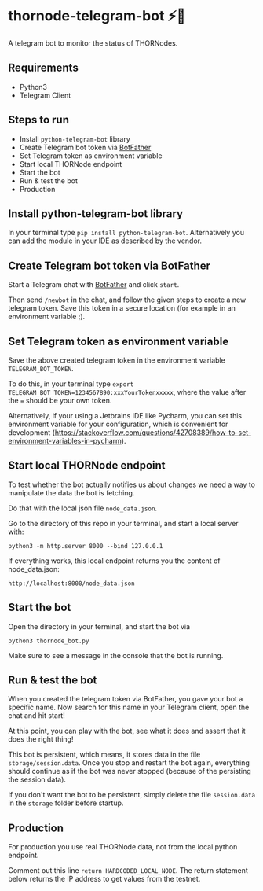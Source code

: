 # thornode-telegram-bot ⚡🤖
A telegram bot to monitor the status of THORNodes.

## Requirements
* Python3
* Telegram Client

## Steps to run
* Install `python-telegram-bot` library
* Create Telegram bot token via [BotFather](https://t.me/BotFather)
* Set Telegram token as environment variable
* Start local THORNode endpoint
* Start the bot
* Run & test the bot
* Production

## Install python-telegram-bot library
In your terminal type `pip install python-telegram-bot`. Alternatively you can add the module in your IDE as described by the vendor.

## Create Telegram bot token via BotFather
Start a Telegram chat with [BotFather](https://t.me/BotFather) and click `start`.

Then send `/newbot` in the chat, and follow the given steps to create a new telegram token. Save this token in a secure location (for example in an environment variable ;).

## Set Telegram token as environment variable
Save the above created telegram token in the environment variable `TELEGRAM_BOT_TOKEN`.

To do this, in your terminal type `export TELEGRAM_BOT_TOKEN=1234567890:xxxYourTokenxxxxx`, where
the value after the `=` should be your own token.

Alternatively, if your using a Jetbrains IDE like Pycharm, you can set this environment variable
for your configuration, which is convenient for development (https://stackoverflow.com/questions/42708389/how-to-set-environment-variables-in-pycharm).

## Start local THORNode endpoint
To test whether the bot actually notifies us about changes we need a way to manipulate the data the bot is fetching.

Do that with the local json file `node_data.json`.

Go to the directory of this repo in your terminal, and start a local server with:

```
python3 -m http.server 8000 --bind 127.0.0.1
```

If everything works, this local endpoint returns you the content of node_data.json:
```
http://localhost:8000/node_data.json
```

## Start the bot
Open the directory in your terminal, and start the bot via
```
python3 thornode_bot.py
```

Make sure to see a message in the console that the bot is running.

## Run & test the bot
When you created the telegram token via BotFather, you gave your bot a specific name. Now search for this name in your Telegram client, open the chat and hit start!

At this point, you can play with the bot, see what it does and assert that it does the right thing!

This bot is persistent, which means, it stores data in the file `storage/session.data`.  Once you stop and restart the bot again, everything should continue as if the bot was never stopped (because of the persisting the session data).

If you don't want the bot to be persistent, simply delete the file `session.data` in the `storage` folder before startup.

## Production
For production you use real THORNode data, not from the local python endpoint.

Comment out this line `return HARDCODED_LOCAL_NODE`. The return statement below returns the IP address to get values from the testnet.
